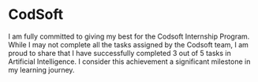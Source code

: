 # CodSoft
I am fully committed to giving my best for the Codsoft Internship Program. While I may not complete all the tasks assigned by the Codsoft team, I am proud to share that I have successfully completed 3 out of 5 tasks in Artificial Intelligence. I consider this achievement a significant milestone in my learning journey.
